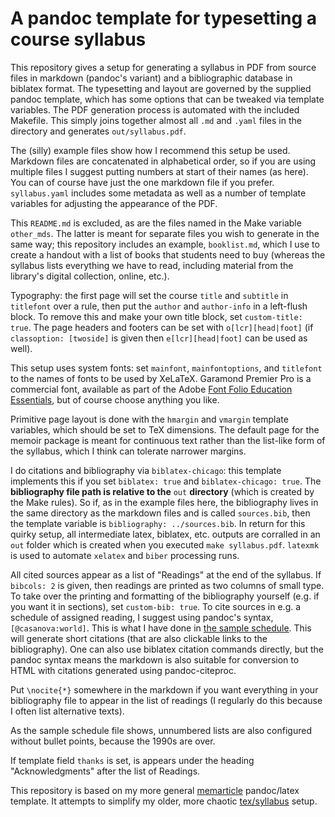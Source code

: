 # A pandoc template for typesetting a course syllabus

This repository gives a setup for generating a syllabus in PDF from source files in markdown (pandoc's variant) and a bibliographic database in biblatex format. The typesetting and layout are governed by the supplied pandoc template, which has some options that can be tweaked via template variables. The PDF generation process is automated with the included Makefile. This simply joins together almost all `.md`  and `.yaml` files in the directory and generates `out/syllabus.pdf`.

The (silly) example files show how I recommend this setup be used. Markdown files are concatenated in alphabetical order, so if you are using multiple files I suggest putting numbers at start of their names (as here). You can of course have just the one markdown file if you prefer. `syllabus.yaml` includes some metadata as well as a number of template variables for adjusting the appearance of the PDF.

This `README.md` is excluded, as are the files named in the Make variable `other_mds`. The latter is meant for separate files you wish to generate in the same way; this repository includes an example, `booklist.md`, which I use to create a handout with a list of books that students need to buy (whereas the syllabus lists everything we have to read, including material from the library's digital collection, online, etc.).

Typography: the first page will set the course `title` and `subtitle` in `titlefont` over a rule, then put the `author` and `author-info` in a left-flush block. To remove this and make your own title block, set `custom-title: true`. The page headers and footers can be set with `o[lcr][head|foot]` (if `classoption: [twoside]` is given then `e[lcr][head|foot]` can be used as well).

This setup uses system fonts: set `mainfont`, `mainfontoptions`, and `titlefont` to the names of fonts to be used by XeLaTeX. Garamond Premier Pro is a commercial font, available as part of the Adobe [Font Folio Education Essentials](http://www.adobe.com/products/fontfolio-education-essentials.html), but of course choose anything you like.

Primitive page layout is done with the `hmargin` and `vmargin` template variables, which should be set to TeX dimensions. The default page for the memoir package is meant for continuous text rather than the list-like form of the syllabus, which I think can tolerate narrower margins.

I do citations and bibliography via `biblatex-chicago`: this template implements this if you set `biblatex: true` and `biblatex-chicago: true`. The **bibliography file path is relative to the** `out` **directory** (which is created by the Make rules). So if, as in the example files here, the bibliography lives in the same directory as the markdown files and is called `sources.bib`, then the template variable is `bibliography: ../sources.bib`. 
In return for this quirky setup, all intermediate latex, biblatex, etc. outputs are corralled in an `out` folder which is created when you executed `make syllabus.pdf`. `latexmk` is used to automate `xelatex` and `biber` processing runs.

All cited sources appear as a list of "Readings" at the end of the syllabus. If `bibcols: 2` is given, then readings are printed as two columns of small type. To take over the printing and formatting of the bibliography yourself (e.g. if you want it in sections), set `custom-bib: true`. To cite sources in e.g. a schedule of assigned reading, I suggest using pandoc's syntax, `[@casanova:world]`. This is what I have done in [the sample schedule](4schedule.md). This will generate short citations (that are also clickable links to the bibliography). One can also use biblatex citation commands directly, but the pandoc syntax means the markdown is also suitable for conversion to HTML with citations generated using pandoc-citeproc.

Put `\nocite{*}` somewhere in the markdown if you want everything in your bibliography file to appear in the list of readings (I regularly do this because I often list alternative texts).

As the sample schedule file shows, unnumbered lists are also configured without bullet points, because the 1990s are over.

If template field `thanks` is set, is appears under the heading "Acknowledgments" after the list of Readings.

This repository is based on my more general [memarticle](https://github.com/agoldst/memarticle) pandoc/latex template. It attempts to simplify my older, more chaotic [tex/syllabus](https://github.com/agoldst/tex/syllabus) setup.
